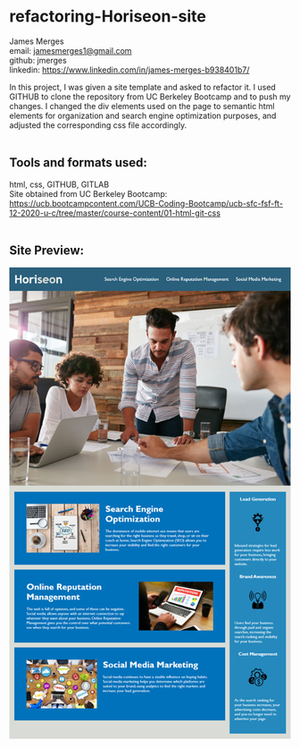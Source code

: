 # refactoring-Horiseon-site

James Merges  
email: jamesmerges1@gmail.com  
github: jmerges  
linkedin: https://www.linkedin.com/in/james-merges-b938401b7/  

In this project, I was given a site template and asked to refactor it. I used GITHUB to clone the repository from UC Berkeley Bootcamp and to push my changes. I changed the div elements used on the page to semantic html elements for organization and search engine optimization purposes, and adjusted the corresponding css file accordingly.  
<br>

## Tools and formats used:

html, css, GITHUB, GITLAB  
Site obtained from UC Berkeley Bootcamp:
https://ucb.bootcampcontent.com/UCB-Coding-Bootcamp/ucb-sfc-fsf-ft-12-2020-u-c/tree/master/course-content/01-html-git-css
<br>
<br>

## Site Preview:

![Site Preview](01-html-css-git-homework-demo.png "Horiseon Site")

<!-- include user info, technologies used, summary of process and
 what went into making the project. -->